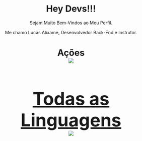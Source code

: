 
<h1 align="center">Hey Devs!!!</h1>
<p align="center">Sejam Muito Bem-Vindos ao Meu Perfil.</p>
<p align="center">Me chamo Lucas Alixame, Desenvolvedor Back-End e Instrutor.</p>

  <h1 align="center"> Ações
  <div align="center">
    <a href="https://github.com/Alixame">
    <img src="https://github-readme-stats.vercel.app/api?username=Alixame&show_icons=true&include_all_commits=true&count_private=true&bg_color=000000&icon_color=1E90FF&title_color=1E90FF&text_color=FFFFFF&border_color=1E90FF"/>
  </div>
  
  <h1 align="center"> Todas as Linguagens
  <div align="center">
    <img src="https://github-readme-stats.vercel.app/api/top-langs/?username=Alixame&&bg_color=000000&icon_color=1E90FF&title_color=1E90FF&text_color=FFFFFF&border_color=1E90FF"/>
  </div>

  
